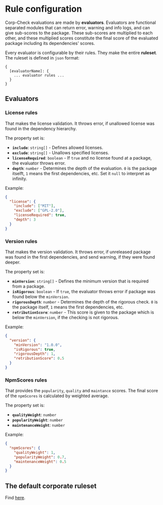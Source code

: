 # Rule configuration

Corp-Check evaluations are made by **evaluators**. Evaluators are functional separated modules that can return error, warning and info logs, and can give sub-scores to the package. These sub-scores are multiplied to each other, and these multiplied scores constitute the final score of the evaluated package including its dependencies' scores.

Every evaluator is configurable by their rules. They make the entire **ruleset**. The ruleset is defined in `json` format:

```
{
  [evaluatorName]: {
    ... evaluator rules ...
  }
}
```

## Evaluators

### License rules

That makes the license validation. It throws error, if unallowed license was found in the dependency hierarchy.

The property set is:

- **`include`**: `string[]` - Defines allowed licenses.
- **`exclude`**: `string[]` - Unallows specified licenses.
- **`licenseRequired`**: `boolean` - If `true` and no license found at a package, the evaluator throws error.
- **`depth`**: `number` - Determines the depth of the evaluation. `0` is the package itselft, `1` means the first dependencies, etc. Set it `null` to interpret as infinity.

Example:

```json
{
  "license": {
    "include": ["MIT"],
    "exclude": ["GPL-2.0"],
    "licenseRequired": true,
    "depth": 3
  }
}
```

### Version rules

That makes the version validation. It throws error, if unreleased package was found in the first dependencies, and send warning, if they were found deeper.

The property set is:

- **`minVersion`**: `string[]` - Defines the minimum version that is required from a package.
- **`isRigorous`**: `boolean` - If `true`, the evaluator throws error if package was found below the `minVersion`.
- **`rigorousDepth`**: `number` - Determines the depth of the rigorous check. `0` is the package itself, `1` means the first dependencies, etc.
- **`retributionScore`**: `number` - This score is given to the package which is below the `minVersion`, if the checking is not rigorous.

Example:

```json
{
  "version": {
    "minVersion": "1.0.0",
    "isRigorous": true,
    "rigorousDepth": 1,
    "retributionScore": 0.5
  }
}
```

### NpmScores rules

That provides the `popularity`, `quality` and `maintance` scores. The final score of the `npmScores` is calculated by weighted average.

The property set is:

- **`qualityWeight`**: `number`
- **`popularityWeight`**: `number`
- **`maintenanceWeight`**: `number`

Example:

```json
{
  "npmScores": {
    "qualityWeight": 1,
    "popularityWeight": 0.7,
    "maintenanceWeight": 0.5
  }
}
```

## The default corporate ruleset

Find [here](https://raw.githubusercontent.com/jaystack/corp-check-rest/master/default-rules.json).